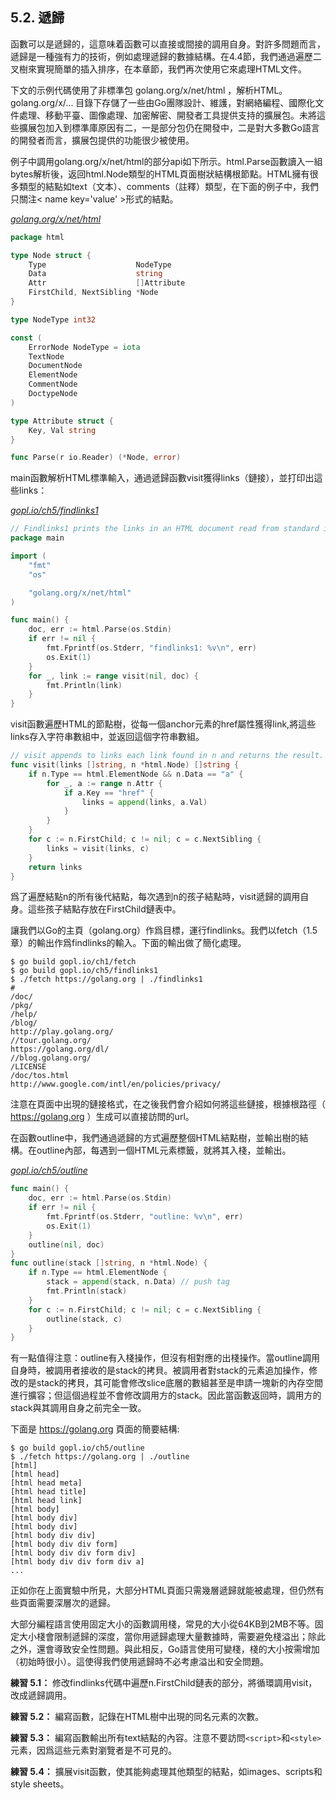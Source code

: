 ## 5.2. 遞歸

函數可以是遞歸的，這意味着函數可以直接或間接的調用自身。對許多問題而言，遞歸是一種強有力的技術，例如處理遞歸的數據結構。在4.4節，我們通過遍歷二叉樹來實現簡單的插入排序，在本章節，我們再次使用它來處理HTML文件。

下文的示例代碼使用了非標準包 golang.org/x/net/html ，解析HTML。golang.org/x/... 目錄下存儲了一些由Go團隊設計、維護，對網絡編程、國際化文件處理、移動平臺、圖像處理、加密解密、開發者工具提供支持的擴展包。未將這些擴展包加入到標準庫原因有二，一是部分包仍在開發中，二是對大多數Go語言的開發者而言，擴展包提供的功能很少被使用。

例子中調用golang.org/x/net/html的部分api如下所示。html.Parse函數讀入一組bytes解析後，返回html.Node類型的HTML頁面樹狀結構根節點。HTML擁有很多類型的結點如text（文本）、comments（註釋）類型，在下面的例子中，我們 只關注< name key='value' >形式的結點。

<u><i>golang.org/x/net/html</i></u>
```Go
package html

type Node struct {
	Type                    NodeType
	Data                    string
	Attr                    []Attribute
	FirstChild, NextSibling *Node
}

type NodeType int32

const (
	ErrorNode NodeType = iota
	TextNode
	DocumentNode
	ElementNode
	CommentNode
	DoctypeNode
)

type Attribute struct {
	Key, Val string
}

func Parse(r io.Reader) (*Node, error)
```

main函數解析HTML標準輸入，通過遞歸函數visit獲得links（鏈接），並打印出這些links：

<u><i>gopl.io/ch5/findlinks1</i></u>
```Go
// Findlinks1 prints the links in an HTML document read from standard input.
package main

import (
	"fmt"
	"os"

	"golang.org/x/net/html"
)

func main() {
	doc, err := html.Parse(os.Stdin)
	if err != nil {
		fmt.Fprintf(os.Stderr, "findlinks1: %v\n", err)
		os.Exit(1)
	}
	for _, link := range visit(nil, doc) {
		fmt.Println(link)
	}
}
```

visit函數遍歷HTML的節點樹，從每一個anchor元素的href屬性獲得link,將這些links存入字符串數組中，並返回這個字符串數組。

```Go
// visit appends to links each link found in n and returns the result.
func visit(links []string, n *html.Node) []string {
	if n.Type == html.ElementNode && n.Data == "a" {
		for _, a := range n.Attr {
			if a.Key == "href" {
				links = append(links, a.Val)
			}
		}
	}
	for c := n.FirstChild; c != nil; c = c.NextSibling {
		links = visit(links, c)
	}
	return links
}
```

爲了遍歷結點n的所有後代結點，每次遇到n的孩子結點時，visit遞歸的調用自身。這些孩子結點存放在FirstChild鏈表中。

讓我們以Go的主頁（golang.org）作爲目標，運行findlinks。我們以fetch（1.5章）的輸出作爲findlinks的輸入。下面的輸出做了簡化處理。

```
$ go build gopl.io/ch1/fetch
$ go build gopl.io/ch5/findlinks1
$ ./fetch https://golang.org | ./findlinks1
#
/doc/
/pkg/
/help/
/blog/
http://play.golang.org/
//tour.golang.org/
https://golang.org/dl/
//blog.golang.org/
/LICENSE
/doc/tos.html
http://www.google.com/intl/en/policies/privacy/
```

注意在頁面中出現的鏈接格式，在之後我們會介紹如何將這些鏈接，根據根路徑（ https://golang.org ）生成可以直接訪問的url。

在函數outline中，我們通過遞歸的方式遍歷整個HTML結點樹，並輸出樹的結構。在outline內部，每遇到一個HTML元素標籤，就將其入棧，並輸出。

<u><i>gopl.io/ch5/outline</i></u>
```Go
func main() {
	doc, err := html.Parse(os.Stdin)
	if err != nil {
		fmt.Fprintf(os.Stderr, "outline: %v\n", err)
		os.Exit(1)
	}
	outline(nil, doc)
}
func outline(stack []string, n *html.Node) {
	if n.Type == html.ElementNode {
		stack = append(stack, n.Data) // push tag
		fmt.Println(stack)
	}
	for c := n.FirstChild; c != nil; c = c.NextSibling {
		outline(stack, c)
	}
}
```

有一點值得注意：outline有入棧操作，但沒有相對應的出棧操作。當outline調用自身時，被調用者接收的是stack的拷貝。被調用者對stack的元素追加操作，修改的是stack的拷貝，其可能會修改slice底層的數組甚至是申請一塊新的內存空間進行擴容；但這個過程並不會修改調用方的stack。因此當函數返回時，調用方的stack與其調用自身之前完全一致。

下面是 https://golang.org 頁面的簡要結構:

```
$ go build gopl.io/ch5/outline
$ ./fetch https://golang.org | ./outline
[html]
[html head]
[html head meta]
[html head title]
[html head link]
[html body]
[html body div]
[html body div]
[html body div div]
[html body div div form]
[html body div div form div]
[html body div div form div a]
...
```

正如你在上面實驗中所見，大部分HTML頁面只需幾層遞歸就能被處理，但仍然有些頁面需要深層次的遞歸。

大部分編程語言使用固定大小的函數調用棧，常見的大小從64KB到2MB不等。固定大小棧會限制遞歸的深度，當你用遞歸處理大量數據時，需要避免棧溢出；除此之外，還會導致安全性問題。與此相反，Go語言使用可變棧，棧的大小按需增加（初始時很小）。這使得我們使用遞歸時不必考慮溢出和安全問題。

**練習 5.1：** 修改findlinks代碼中遍歷n.FirstChild鏈表的部分，將循環調用visit，改成遞歸調用。

**練習 5.2：** 編寫函數，記錄在HTML樹中出現的同名元素的次數。

**練習 5.3：** 編寫函數輸出所有text結點的內容。注意不要訪問`<script>`和`<style>`元素，因爲這些元素對瀏覽者是不可見的。

**練習 5.4：** 擴展visit函數，使其能夠處理其他類型的結點，如images、scripts和style sheets。
